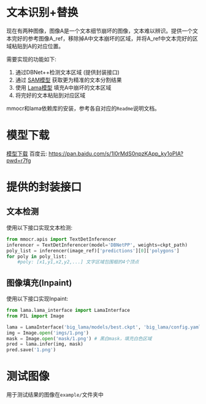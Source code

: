 # 文本识别+替换

现在有两种图像，图像A是一个文本细节崩坏的图像，文本难以辨识。提供一个文本完好的参考图像A_ref，移除掉A中文本崩坏的区域，并将A_ref中文本完好的区域粘贴到A的对应位置。

需要实现的功能如下:
1. 通过DBNet++检测文本区域 (提供封装接口)
2. 通过 [SAM模型](https://github.com/facebookresearch/segment-anything) 获取更为精准的文本分割结果
3. 使用 [Lama模型](https://github.com/advimman/lama) 填充A中崩坏的文本区域
4. 将完好的文本粘贴到对应区域


mmocr和lama依赖库的安装，参考各自对应的```Readme```说明文档。

# 模型下载

[模型下载](https://mail2sysueducn-my.sharepoint.com/:u:/g/personal/dongzy6_mail2_sysu_edu_cn/EWqj4CWvXbBLjenjYwlaXL4BJOhrioRm4OGI2gE4wODUNg?e=du668G)
百度云: https://pan.baidu.com/s/1l0rMdS0npzKApp_ky1oPIA?pwd=r7fg 

# 提供的封装接口

## 文本检测

使用以下接口实现文本检测:
```python
from mmocr.apis import TextDetInferencer
inferencer = TextDetInferencer(model='DBNetPP', weights=ckpt_path)
poly_list = inferencer(image_ref)['predictions'][0]['polygons']
for poly in poly_list:
    #poly: [x1,y1,x2,y2,...] 文字区域包围框的4个顶点
```

## 图像填充(Inpaint)

使用以下接口实现Inpaint:
```python
from lama.lama_interface import LamaInterface
from PIL import Image

lama = LamaInterface('big_lama/models/best.ckpt', 'big_lama/config.yaml')
img = Image.open('imgs/1.png')
mask = Image.open('mask/1.png') # 黑白mask，填充白色区域
pred = lama.infer(img, mask)
pred.save('1.png')
```

# 测试图像

用于测试结果的图像在`example/`文件夹中
